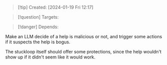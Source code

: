 
>[!tip] Created: [2024-01-19 Fri 12:17]

>[!question] Targets: 

>[!danger] Depends: 

Make an LLM decide of a help is malicious or not, and trigger some actions if it suspects the help is bogus.

The stuckloop itself should offer some protections, since the help wouldn't show up if it didn't seem like it would work.